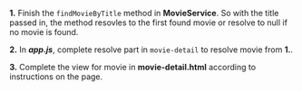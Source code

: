 **1.** Finish the `findMovieByTitle` method in **MovieService**. So with the title passed in, the method resovles to the first found 
movie or resolve to null if no movie is found. 

**2.** In ***app.js***, complete resolve part in `movie-detail` to resolve movie from **1.**.

**3.** Complete the view for movie in **movie-detail.html** according to instructions on the page.